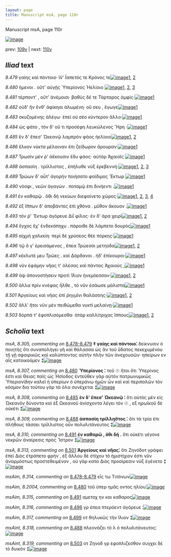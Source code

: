 ```yaml
---
layout: page
title: Manuscript msA, page 110r
---
```


Manuscript msA, page 110r

[![image](http://www.homermultitext.org/iipsrv?OBJ=IIP,1.0&FIF=/project/homer/pyramidal/deepzoom/hmt/vaimg/2017a/VA110RN_0111.tif&WID=100&CVT=JPEG)](http://www.homermultitext.org/ict2/?urn=urn:cite2:hmt:vaimg.2017a:VA110RN_0111)

prev:  [109v](../109v) | next:  [110v](../110v)

## *Iliad* text

*8.479* <a id="8.479"/> γαίης καὶ πόντοιο· ἵ̈ν' Ϊαπετός τε Κρόνος τε[![image](http://www.homermultitext.org/iipsrv?OBJ=IIP,1.0&FIF=/project/homer/pyramidal/deepzoom/hmt/vaimg/2017a/VA110RN_0282.tif&RGN=0.1942,0.2261,0.3734,0.0316&WID=1000&CVT=JPEG)](http://www.homermultitext.org/ict2/?urn=urn:cite2:hmt:vaimg.2017a:VA110RN_0282@0.1942,0.2261,0.3734,0.0316)[1](#msA_8.1), [2](#msA_8.306)

*8.480* <a id="8.480"/> ήμενοι . οὔτ' αὐγῇς Ὑπερίονος 					 Ἠελίοιο 				[![image](http://www.homermultitext.org/iipsrv?OBJ=IIP,1.0&FIF=/project/homer/pyramidal/deepzoom/hmt/vaimg/2017a/VA110RN_0282.tif&RGN=0.1932,0.2472,0.3473,0.0301&WID=1000&CVT=JPEG)](http://www.homermultitext.org/ict2/?urn=urn:cite2:hmt:vaimg.2017a:VA110RN_0282@0.1932,0.2472,0.3473,0.0301)[1](#msA_8.1), [2](#msA_8.307), [3](#msAim_8.2004)

*8.481* <a id="8.481"/> τέρποντ' , οὔτ' ἀνέμοισι· βαθὺς δέ τε Τάρταρος ἀμφίς·[![image](http://www.homermultitext.org/iipsrv?OBJ=IIP,1.0&FIF=/project/homer/pyramidal/deepzoom/hmt/vaimg/2017a/VA110RN_0282.tif&RGN=0.1892,0.2667,0.4384,0.0301&WID=1000&CVT=JPEG)](http://www.homermultitext.org/ict2/?urn=urn:cite2:hmt:vaimg.2017a:VA110RN_0282@0.1892,0.2667,0.4384,0.0301)[1](#msA_8.1)

*8.482* <a id="8.482"/> οὐδ' ἢν ἔνθ' ἀφίκηαι ἀλωμένη· οὔ σευ , ἔγωγε[![image](http://www.homermultitext.org/iipsrv?OBJ=IIP,1.0&FIF=/project/homer/pyramidal/deepzoom/hmt/vaimg/2017a/VA110RN_0282.tif&RGN=0.1922,0.284,0.3984,0.0316&WID=1000&CVT=JPEG)](http://www.homermultitext.org/ict2/?urn=urn:cite2:hmt:vaimg.2017a:VA110RN_0282@0.1922,0.284,0.3984,0.0316)[1](#msA_8.1)

*8.483* <a id="8.483"/> σκυζομένης ἀλέγω· ἐπεὶ οὐ σέο κύντερον ἄλλο·[![image](http://www.homermultitext.org/iipsrv?OBJ=IIP,1.0&FIF=/project/homer/pyramidal/deepzoom/hmt/vaimg/2017a/VA110RN_0282.tif&RGN=0.1932,0.305,0.4144,0.0255&WID=1000&CVT=JPEG)](http://www.homermultitext.org/ict2/?urn=urn:cite2:hmt:vaimg.2017a:VA110RN_0282@0.1932,0.305,0.4144,0.0255)[1](#msA_8.1)

*8.484* <a id="8.484"/> ὡς φάτο , τὸν δ' οὔ τι προσέφη λευκώλενος Ἥρη ·[![image](http://www.homermultitext.org/iipsrv?OBJ=IIP,1.0&FIF=/project/homer/pyramidal/deepzoom/hmt/vaimg/2017a/VA110RN_0282.tif&RGN=0.1902,0.3223,0.4204,0.0308&WID=1000&CVT=JPEG)](http://www.homermultitext.org/ict2/?urn=urn:cite2:hmt:vaimg.2017a:VA110RN_0282@0.1902,0.3223,0.4204,0.0308)[1](#msA_8.1)

*8.485* <a id="8.485"/> ἒν δ' ἔπεσ' Ὠκεανῷ 					λαμπρὸν φάος ἠελίοιο[![image](http://www.homermultitext.org/iipsrv?OBJ=IIP,1.0&FIF=/project/homer/pyramidal/deepzoom/hmt/vaimg/2017a/VA110RN_0282.tif&RGN=0.1792,0.3403,0.4204,0.0308&WID=1000&CVT=JPEG)](http://www.homermultitext.org/ict2/?urn=urn:cite2:hmt:vaimg.2017a:VA110RN_0282@0.1792,0.3403,0.4204,0.0308)[1](#msA_8.308), [2](#msA_8.1)

*8.486* <a id="8.486"/> ἕλκον νύκτα μέλαιναν ἐπι ζείδωρον ἄρουραν·[![image](http://www.homermultitext.org/iipsrv?OBJ=IIP,1.0&FIF=/project/homer/pyramidal/deepzoom/hmt/vaimg/2017a/VA110RN_0282.tif&RGN=0.1912,0.3621,0.4244,0.0308&WID=1000&CVT=JPEG)](http://www.homermultitext.org/ict2/?urn=urn:cite2:hmt:vaimg.2017a:VA110RN_0282@0.1912,0.3621,0.4244,0.0308)[1](#msA_8.1)

*8.487* <a id="8.487"/> Τρωσὶν μέν ῥ' 						 ἀἕκουσιν ἔδυ φάος· αὐτὰρ Ἀχαιοῖς 				[![image](http://www.homermultitext.org/iipsrv?OBJ=IIP,1.0&FIF=/project/homer/pyramidal/deepzoom/hmt/vaimg/2017a/VA110RN_0282.tif&RGN=0.1832,0.3824,0.4414,0.0308&WID=1000&CVT=JPEG)](http://www.homermultitext.org/ict2/?urn=urn:cite2:hmt:vaimg.2017a:VA110RN_0282@0.1832,0.3824,0.4414,0.0308)[1](#msA_8.1)

*8.488* <a id="8.488"/> ἀσπασίη . τρίλλιστος , ἐπήλυθε νὺξ ἐρεβεννή·[![image](http://www.homermultitext.org/iipsrv?OBJ=IIP,1.0&FIF=/project/homer/pyramidal/deepzoom/hmt/vaimg/2017a/VA110RN_0282.tif&RGN=0.1712,0.402,0.4324,0.0308&WID=1000&CVT=JPEG)](http://www.homermultitext.org/ict2/?urn=urn:cite2:hmt:vaimg.2017a:VA110RN_0282@0.1712,0.402,0.4324,0.0308)[1](#msA_8.309), [2](#msA_8.1), [3](#msAint_8.318)

*8.489* <a id="8.489"/> Τρώων δ' αὖτ' ἀγορὴν 					ποιήσατο φαίδιμος Ἕκτωρ 				[![image](http://www.homermultitext.org/iipsrv?OBJ=IIP,1.0&FIF=/project/homer/pyramidal/deepzoom/hmt/vaimg/2017a/VA110RN_0282.tif&RGN=0.1862,0.4207,0.4384,0.0308&WID=1000&CVT=JPEG)](http://www.homermultitext.org/ict2/?urn=urn:cite2:hmt:vaimg.2017a:VA110RN_0282@0.1862,0.4207,0.4384,0.0308)[1](#msA_8.1)

*8.490* <a id="8.490"/> νόσφι , νεῶν ἀγαγὼν . ποταμῷ ἐπι δινήεντι .[![image](http://www.homermultitext.org/iipsrv?OBJ=IIP,1.0&FIF=/project/homer/pyramidal/deepzoom/hmt/vaimg/2017a/VA110RN_0282.tif&RGN=0.1882,0.438,0.3934,0.0308&WID=1000&CVT=JPEG)](http://www.homermultitext.org/ict2/?urn=urn:cite2:hmt:vaimg.2017a:VA110RN_0282@0.1882,0.438,0.3934,0.0308)[1](#msA_8.1)

*8.491* <a id="8.491"/> ἐν καθαρῷ . ὅθι δὴ νεκύων διεφαίνετο χῶρος·[![image](http://www.homermultitext.org/iipsrv?OBJ=IIP,1.0&FIF=/project/homer/pyramidal/deepzoom/hmt/vaimg/2017a/VA110RN_0282.tif&RGN=0.1752,0.4553,0.4404,0.0308&WID=1000&CVT=JPEG)](http://www.homermultitext.org/ict2/?urn=urn:cite2:hmt:vaimg.2017a:VA110RN_0282@0.1752,0.4553,0.4404,0.0308)[1](#msAim_8.315), [2](#msA_8.1), [3](#msA_8.312), [4](#msA_8.310)

*8.492* <a id="8.492"/> ἐξ ἵ̈ππων δ' ἀποβάντες ἐπὶ χθόνα . μῦθον ἄκουον .[![image](http://www.homermultitext.org/iipsrv?OBJ=IIP,1.0&FIF=/project/homer/pyramidal/deepzoom/hmt/vaimg/2017a/VA110RN_0282.tif&RGN=0.1802,0.4756,0.4404,0.0308&WID=1000&CVT=JPEG)](http://www.homermultitext.org/ict2/?urn=urn:cite2:hmt:vaimg.2017a:VA110RN_0282@0.1802,0.4756,0.4404,0.0308)[1](#msA_8.1)

*8.493* <a id="8.493"/> τόν ῥ' Ἕκτωρ ἀγόρευε 						 Διῒ φίλος· ἐν δ' άρα χειρὶ[![image](http://www.homermultitext.org/iipsrv?OBJ=IIP,1.0&FIF=/project/homer/pyramidal/deepzoom/hmt/vaimg/2017a/VA110RN_0282.tif&RGN=0.1612,0.4944,0.4464,0.0316&WID=1000&CVT=JPEG)](http://www.homermultitext.org/ict2/?urn=urn:cite2:hmt:vaimg.2017a:VA110RN_0282@0.1612,0.4944,0.4464,0.0316)[1](#msA_8.1), [2](#msA_8.311)

*8.494* <a id="8.494"/> ἔγχος ἔχ' ἑνδεκάπηχυ . πάροιθε δὲ λάμπετο δουρὸς[![image](http://www.homermultitext.org/iipsrv?OBJ=IIP,1.0&FIF=/project/homer/pyramidal/deepzoom/hmt/vaimg/2017a/VA110RN_0282.tif&RGN=0.1602,0.5147,0.4655,0.0346&WID=1000&CVT=JPEG)](http://www.homermultitext.org/ict2/?urn=urn:cite2:hmt:vaimg.2017a:VA110RN_0282@0.1602,0.5147,0.4655,0.0346)[1](#msA_8.1)

*8.495* <a id="8.495"/> αἰχμὴ χαλκείη· περὶ δὲ χρύσεος θέε πόρκης·[![image](http://www.homermultitext.org/iipsrv?OBJ=IIP,1.0&FIF=/project/homer/pyramidal/deepzoom/hmt/vaimg/2017a/VA110RN_0282.tif&RGN=0.1612,0.5364,0.4515,0.0301&WID=1000&CVT=JPEG)](http://www.homermultitext.org/ict2/?urn=urn:cite2:hmt:vaimg.2017a:VA110RN_0282@0.1612,0.5364,0.4515,0.0301)[1](#msA_8.1)

*8.496* <a id="8.496"/> τῷ ὅ γ' ἐρεισάμενος , ἔπεα Τρώεσσι μετηύδα[![image](http://www.homermultitext.org/iipsrv?OBJ=IIP,1.0&FIF=/project/homer/pyramidal/deepzoom/hmt/vaimg/2017a/VA110RN_0282.tif&RGN=0.1762,0.556,0.4184,0.027&WID=1000&CVT=JPEG)](http://www.homermultitext.org/ict2/?urn=urn:cite2:hmt:vaimg.2017a:VA110RN_0282@0.1762,0.556,0.4184,0.027)[1](#msA_8.1), [2](#msAim_8.316)

*8.497* <a id="8.497"/> κέκλυτέ μευ Τρῶες . 					καὶ Δάρδανοι . ἠδ' 					ἐπίκουροι·[![image](http://www.homermultitext.org/iipsrv?OBJ=IIP,1.0&FIF=/project/homer/pyramidal/deepzoom/hmt/vaimg/2017a/VA110RN_0282.tif&RGN=0.1722,0.5702,0.4484,0.0353&WID=1000&CVT=JPEG)](http://www.homermultitext.org/ict2/?urn=urn:cite2:hmt:vaimg.2017a:VA110RN_0282@0.1722,0.5702,0.4484,0.0353)[1](#msA_8.1)

*8.498* <a id="8.498"/> νῦν ἐφάμην νῆας τ' ὀλέσας καὶ πάντας Ἀχαιοὺς ,[![image](http://www.homermultitext.org/iipsrv?OBJ=IIP,1.0&FIF=/project/homer/pyramidal/deepzoom/hmt/vaimg/2017a/VA110RN_0282.tif&RGN=0.1812,0.592,0.3964,0.0316&WID=1000&CVT=JPEG)](http://www.homermultitext.org/ict2/?urn=urn:cite2:hmt:vaimg.2017a:VA110RN_0282@0.1812,0.592,0.3964,0.0316)[1](#msA_8.1)

*8.499* <a id="8.499"/> ὰψ ἀπονοστήσειν προτὶ Ί̈λιον ἠνεμόεσσαν·[![image](http://www.homermultitext.org/iipsrv?OBJ=IIP,1.0&FIF=/project/homer/pyramidal/deepzoom/hmt/vaimg/2017a/VA110RN_0282.tif&RGN=0.1742,0.6086,0.4084,0.0346&WID=1000&CVT=JPEG)](http://www.homermultitext.org/ict2/?urn=urn:cite2:hmt:vaimg.2017a:VA110RN_0282@0.1742,0.6086,0.4084,0.0346)[1](#msAim_8.317), [2](#msA_8.1)

*8.500* <a id="8.500"/> ἀλλα πρὶν κνέφας ἦλθε , τὸ νῦν ἐσάωσε μάλιστα[![image](http://www.homermultitext.org/iipsrv?OBJ=IIP,1.0&FIF=/project/homer/pyramidal/deepzoom/hmt/vaimg/2017a/VA110RN_0282.tif&RGN=0.1822,0.6281,0.4264,0.0338&WID=1000&CVT=JPEG)](http://www.homermultitext.org/ict2/?urn=urn:cite2:hmt:vaimg.2017a:VA110RN_0282@0.1822,0.6281,0.4264,0.0338)[1](#msA_8.1)

*8.501* <a id="8.501"/> Ἀργείους καὶ νῆας 					ἐπὶ ῥηγμῖνι θαλάσσης·[![image](http://www.homermultitext.org/iipsrv?OBJ=IIP,1.0&FIF=/project/homer/pyramidal/deepzoom/hmt/vaimg/2017a/VA110RN_0282.tif&RGN=0.1652,0.6476,0.4054,0.0316&WID=1000&CVT=JPEG)](http://www.homermultitext.org/ict2/?urn=urn:cite2:hmt:vaimg.2017a:VA110RN_0282@0.1652,0.6476,0.4054,0.0316)[1](#msA_8.1), [2](#msA_8.313)

*8.502* <a id="8.502"/> ἂλλ' ἤτοι νῦν μὲν πειθώμεθα νυκτὶ μελαίνῃ·[![image](http://www.homermultitext.org/iipsrv?OBJ=IIP,1.0&FIF=/project/homer/pyramidal/deepzoom/hmt/vaimg/2017a/VA110RN_0282.tif&RGN=0.1782,0.6657,0.4254,0.0293&WID=1000&CVT=JPEG)](http://www.homermultitext.org/ict2/?urn=urn:cite2:hmt:vaimg.2017a:VA110RN_0282@0.1782,0.6657,0.4254,0.0293)[1](#msA_8.1)

*8.503* <a id="8.503"/> δόρπά τ' ἐφοπλισόμεσθα· ἀτὰρ καλλίτριχας ἵππους[![image](http://www.homermultitext.org/iipsrv?OBJ=IIP,1.0&FIF=/project/homer/pyramidal/deepzoom/hmt/vaimg/2017a/VA110RN_0282.tif&RGN=0.1732,0.6867,0.4575,0.0368&WID=1000&CVT=JPEG)](http://www.homermultitext.org/ict2/?urn=urn:cite2:hmt:vaimg.2017a:VA110RN_0282@0.1732,0.6867,0.4575,0.0368)[1](#msAint_8.319), [2](#msA_8.1)

## *Scholia* text

*msA, 8.305, commenting on* [8.478-8.479](#8.478-8.479)  <a id="msA_8.305"/> **‡ γαίης καὶ πόντοιο⁚** δείκνυσιν ὁ ποιητὴς ὅτι συναπολήγει γῆ καὶ θάλασσα ὡς ἂν τοῦ ὕδατος πεκεχυμένου τῇ γῇ σφαιρικῶς καὶ καλύπτοντος αὐτὴν πλὴν τῶν ἀνεχουσῶν· ηπείρων εν αῖς κατοικοῦμεν ⁑[![image](http://www.homermultitext.org/iipsrv?OBJ=IIP,1.0&FIF=/project/homer/pyramidal/deepzoom/hmt/vaimg/2017a/VA110RN_0282.tif&RGN=0.1837,0.1131,0.6323,0.0405&WID=1000&CVT=JPEG)](http://www.homermultitext.org/ict2/?urn=urn:cite2:hmt:vaimg.2017a:VA110RN_0282@0.1837,0.1131,0.6323,0.0405)

*msA, 8.307, commenting on* [8.480](#8.480)  <a id="msA_8.307"/> **Ὑπερίονος ⁚** τοῦ ☉ ἥτοι ὅτι Ὑπερίνος ἐστι καὶ Θειας παῖς ὡς Ἡσίοδος ἐντεῦθεν γὰρ αὐτὸν πατρωνυμικῶς Ὑπεριονίδην καλεῖ ἡ ὑπερίων ὁ ὑπεράνω ἡμῶν ὧν καὶ καὶ περιπολῶν τὸν κόσμον δια τούτου γὰρ τὰ όλα συνέχεται ⁑[![image](http://www.homermultitext.org/iipsrv?OBJ=IIP,1.0&FIF=/project/homer/pyramidal/deepzoom/hmt/vaimg/2017a/VA110RN_0282.tif&RGN=0.1887,0.1838,0.6381,0.0416&WID=1000&CVT=JPEG)](http://www.homermultitext.org/ict2/?urn=urn:cite2:hmt:vaimg.2017a:VA110RN_0282@0.1887,0.1838,0.6381,0.0416)

*msA, 8.308, commenting on* [8.485](#8.485)  <a id="msA_8.308"/> **ἐν δ' ἕπεσ' Ὠκεανῷ ⁚** ὅτι αὐτὸς μὲν εἰς Ὠκεανὸν δύνοντα καὶ ἐξ Ωκεανοῦ ἀνίσχοντα λέγει τὸν ☉ , εξ ηρωϊκοῦ δὲ οὐκέτι ⁑[![image](http://www.homermultitext.org/iipsrv?OBJ=IIP,1.0&FIF=/project/homer/pyramidal/deepzoom/hmt/vaimg/2017a/VA110RN_0282.tif&RGN=0.6275,0.3514,0.2061,0.0594&WID=1000&CVT=JPEG)](http://www.homermultitext.org/ict2/?urn=urn:cite2:hmt:vaimg.2017a:VA110RN_0282@0.6275,0.3514,0.2061,0.0594)

*msA, 8.309, commenting on* [8.488](#8.488)  <a id="msA_8.309"/> **ἀσπασίη τρίλλη̈στος ⁚** ὅτι τὰ τρία ἐπι πλήθους τάσσει τρίλλιστος οὖν πολυλιτάνευτος ⁑[![image](http://www.homermultitext.org/iipsrv?OBJ=IIP,1.0&FIF=/project/homer/pyramidal/deepzoom/hmt/vaimg/2017a/VA110RN_0282.tif&RGN=0.639,0.4112,0.1855,0.043&WID=1000&CVT=JPEG)](http://www.homermultitext.org/ict2/?urn=urn:cite2:hmt:vaimg.2017a:VA110RN_0282@0.639,0.4112,0.1855,0.043)

*msA, 8.310, commenting on* [8.491](#8.491)  <a id="msA_8.310"/> **ἐν καθαρῶ , ὅθι δή .** ὅτι οὐκέτι γέγονε νεκρῶν ἀναίρεσις πρὸς Ἴστρον ⁑[![image](http://www.homermultitext.org/iipsrv?OBJ=IIP,1.0&FIF=/project/homer/pyramidal/deepzoom/hmt/vaimg/2017a/VA110RN_0282.tif&RGN=0.6548,0.4484,0.1789,0.0314&WID=1000&CVT=JPEG)](http://www.homermultitext.org/ict2/?urn=urn:cite2:hmt:vaimg.2017a:VA110RN_0282@0.6548,0.4484,0.1789,0.0314)

*msA, 8.313, commenting on* [8.501](#8.501)  <a id="msA_8.313"/> **Ἀργείους καὶ νῆας⁚** ὅτι Ζηνόδοτ γράφει ἐπεὶ Διὸς ἐτράπετο φρὴν , ἐξ ἄλλου δὲ στίχου τὸ ἡμιστίχιον ἐστι νῦν ἀναρμόστως προστεθειμένον , οὐ γὰρ κατα Διὸς προαίρεσιν νὺξ ἐγένετο ⁑[![image](http://www.homermultitext.org/iipsrv?OBJ=IIP,1.0&FIF=/project/homer/pyramidal/deepzoom/hmt/vaimg/2017a/VA110RN_0282.tif&RGN=0.1692,0.7228,0.6296,0.0503&WID=1000&CVT=JPEG)](http://www.homermultitext.org/ict2/?urn=urn:cite2:hmt:vaimg.2017a:VA110RN_0282@0.1692,0.7228,0.6296,0.0503)

*msAim, 8.314, commenting on* [8.478-8.479](#8.478-8.479)  <a id="msAim_8.314"/> εἷς τω Τιτάνων[![image](http://www.homermultitext.org/iipsrv?OBJ=IIP,1.0&FIF=/project/homer/pyramidal/deepzoom/hmt/vaimg/2017a/VA110RN_0282.tif&RGN=0.5736,0.2352,0.0681,0.0218&WID=1000&CVT=JPEG)](http://www.homermultitext.org/ict2/?urn=urn:cite2:hmt:vaimg.2017a:VA110RN_0282@0.5736,0.2352,0.0681,0.0218)

*msAim, 8.2004, commenting on* [8.480](#8.480)  <a id="msAim_8.2004"/> τοῦ ὑπερ ημᾶς οντος ηλίου⁚[![image](http://www.homermultitext.org/iipsrv?OBJ=IIP,1.0&FIF=/project/homer/pyramidal/deepzoom/hmt/vaimg/2017a/VA110RN_0282.tif&RGN=0.5495,0.2547,0.0791,0.0218&WID=1000&CVT=JPEG)](http://www.homermultitext.org/ict2/?urn=urn:cite2:hmt:vaimg.2017a:VA110RN_0282@0.5495,0.2547,0.0791,0.0218)

*msAim, 8.315, commenting on* [8.491](#8.491)  <a id="msAim_8.315"/> αμετοχ ην και καθαρος[![image](http://www.homermultitext.org/iipsrv?OBJ=IIP,1.0&FIF=/project/homer/pyramidal/deepzoom/hmt/vaimg/2017a/VA110RN_0282.tif&RGN=0.6096,0.4613,0.046,0.0263&WID=1000&CVT=JPEG)](http://www.homermultitext.org/ict2/?urn=urn:cite2:hmt:vaimg.2017a:VA110RN_0282@0.6096,0.4613,0.046,0.0263)

*msAim, 8.316, commenting on* [8.496](#8.496)  <a id="msAim_8.316"/> γρ έπεα πτερόεντ ἀγόρευε ⁚[![image](http://www.homermultitext.org/iipsrv?OBJ=IIP,1.0&FIF=/project/homer/pyramidal/deepzoom/hmt/vaimg/2017a/VA110RN_0282.tif&RGN=0.5816,0.5552,0.0661,0.0248&WID=1000&CVT=JPEG)](http://www.homermultitext.org/ict2/?urn=urn:cite2:hmt:vaimg.2017a:VA110RN_0282@0.5816,0.5552,0.0661,0.0248)

*msAim, 8.317, commenting on* [8.499](#8.499)  <a id="msAim_8.317"/> οτ θηλυκῶς τὴν Ιλιον ⁑[![image](http://www.homermultitext.org/iipsrv?OBJ=IIP,1.0&FIF=/project/homer/pyramidal/deepzoom/hmt/vaimg/2017a/VA110RN_0282.tif&RGN=0.5796,0.6236,0.0911,0.0188&WID=1000&CVT=JPEG)](http://www.homermultitext.org/ict2/?urn=urn:cite2:hmt:vaimg.2017a:VA110RN_0282@0.5796,0.6236,0.0911,0.0188)

*msAint, 8.318, commenting on* [8.488](#8.488)  <a id="msAint_8.318"/> πλεονάζει τὸ λ ὁ πολυλιτάνευτος⁚[![image](http://www.homermultitext.org/iipsrv?OBJ=IIP,1.0&FIF=/project/homer/pyramidal/deepzoom/hmt/vaimg/2017a/VA110RN_0282.tif&RGN=0.1201,0.4057,0.0691,0.0301&WID=1000&CVT=JPEG)](http://www.homermultitext.org/ict2/?urn=urn:cite2:hmt:vaimg.2017a:VA110RN_0282@0.1201,0.4057,0.0691,0.0301)

*msAint, 8.319, commenting on* [8.503](#8.503)  <a id="msAint_8.319"/> οτ Ζηνοδ γρ εφοπλιζεσθον συγχει δὲ τὸ δυικόν ⁑[![image](http://www.homermultitext.org/iipsrv?OBJ=IIP,1.0&FIF=/project/homer/pyramidal/deepzoom/hmt/vaimg/2017a/VA110RN_0282.tif&RGN=0.1221,0.6799,0.0631,0.0398&WID=1000&CVT=JPEG)](http://www.homermultitext.org/ict2/?urn=urn:cite2:hmt:vaimg.2017a:VA110RN_0282@0.1221,0.6799,0.0631,0.0398)